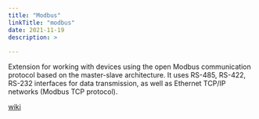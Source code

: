 ```yaml
---
title: "Modbus"
linkTitle: "modbus"
date: 2021-11-19
description: >
  
---
```


Extension for working with devices using the open Modbus communication protocol based on the master-slave architecture.
It uses RS-485, RS-422, RS-232 interfaces for data transmission, as well as Ethernet TCP/IP networks (Modbus TCP
protocol).

[wiki](https://en.wikipedia.org/wiki/Modbus)

